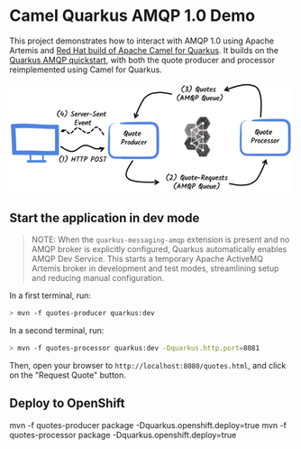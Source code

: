 Camel Quarkus AMQP 1.0 Demo
============================

This project demonstrates how to interact with AMQP 1.0 using Apache Artemis and [Red Hat build of Apache Camel for Quarkus](https://docs.redhat.com/en/documentation/red_hat_build_of_apache_camel/4.8#Red%20Hat%20build%20of%20Apache%20Camel%20for%20Quarkus).
It builds on the [Quarkus AMQP quickstart](https://quarkus.io/guides/amqp), with both the quote producer and processor reimplemented using Camel for Quarkus.

![](./doc_images/quote-app.png)


## Start the application in dev mode

> NOTE: When the `quarkus-messaging-amqp` extension is present and no AMQP broker is explicitly configured, Quarkus automatically enables AMQP Dev Service. This starts a temporary Apache ActiveMQ Artemis broker in development and test modes, streamlining setup and reducing manual configuration.

In a first terminal, run:

```bash
> mvn -f quotes-producer quarkus:dev
```

In a second terminal, run:

```bash
> mvn -f quotes-processor quarkus:dev -Dquarkus.http.port=8081
```  

Then, open your browser to `http://localhost:8080/quotes.html`, and click on the "Request Quote" button.

## Deploy to OpenShift

mvn -f quotes-producer package -Dquarkus.openshift.deploy=true
mvn -f quotes-processor package -Dquarkus.openshift.deploy=true
